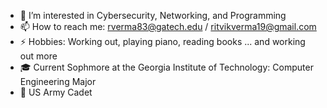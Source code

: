- 👀 I’m interested in Cybersecurity, Networking, and Programming
- 📫 How to reach me: rverma83@gatech.edu / ritvikverma19@gmail.com
- ⚡ Hobbies: Working out, playing piano, reading books ... and working out more
- 🎓 Current Sophmore at the Georgia Institute of Technology: Computer Engineering Major
- 🗽 US Army Cadet
